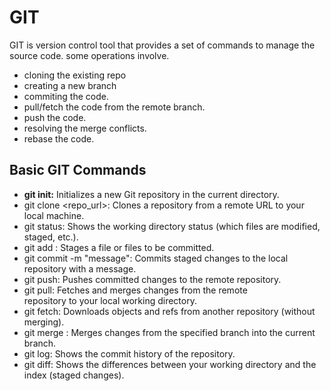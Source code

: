# GIT
GIT is version control tool that provides a set of commands to manage the source code. 
some operations involve. 
  * cloning the existing repo
  * creating a new branch
  * commiting the code.
  * pull/fetch the code from the remote branch.
  * push the code.
  * resolving the merge conflicts.
  * rebase the code. 


## Basic GIT Commands <br>
* **git init:** Initializes a new Git repository in the current 
directory. <br> 
* git clone <repo_url>: Clones a repository from a remote 
URL to your local machine. <br>
* git status: Shows the working directory status (which files are 
modified, staged, etc.). <br>
* git add : Stages a file or files to be committed. <br>
* git commit -m "message": Commits staged changes to the 
local repository with a message. <br>
* git push: Pushes committed changes to the remote repository. <br>
* git pull: Fetches and merges changes from the remote <br>
repository to your local working directory. <br>
* git fetch: Downloads objects and refs from another repository 
(without merging). <br>
* git merge : Merges changes from the specified branch into the 
current branch. <br>
* git log: Shows the commit history of the repository. <br>
* git diff: Shows the differences between your working 
directory and the index (staged changes). <br>
